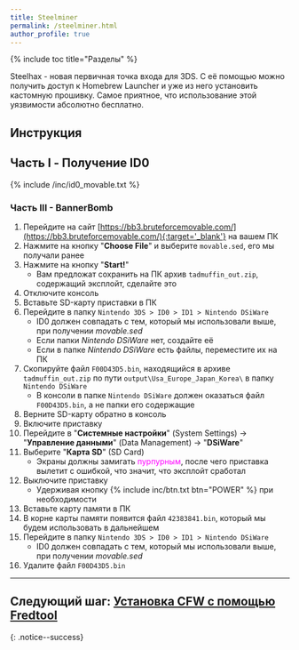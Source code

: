 ```yaml
---
title: Steelminer
permalink: /steelminer.html
author_profile: true
---
```

{% include toc title="Разделы" %}

Steelhax - новая первичная точка входа для 3DS. С её помощью можно получить доступ к Homebrew Launcher и уже из него установить кастомную прошивку. Самое приятное, что использование этой уязвимости абсолютно бесплатно. 

## Инструкция 

<!--В видео показан весь процесс взлома от начала и до конца:

{% include youtube.html id="Zdi-RK3InrY" %}
{: .text-center}
{: .notice--info}-->

## Часть I - Получение ID0

{% include /inc/id0_movable.txt %}

### Часть III - BannerBomb 

1. Перейдите на сайт [https://bb3.bruteforcemovable.com/](https://bb3.bruteforcemovable.com/){:target='_blank'} на вашем ПК
1. Нажмите на кнопку "**Choose File**" и выберите `movable.sed`, его мы получали ранее 
1. Нажмите на кнопку "**Start!**"
    * Вам предложат сохранить на ПК архив `tadmuffin_out.zip`, содержащий эксплойт, сделайте это
1. Отключите консоль
1. Вставьте SD-карту приставки в ПК 
1. Перейдите в папку `Nintendo 3DS > ID0 > ID1 > Nintendo DSiWare`
    * ID0 должен совпадать с тем, который мы использовали выше, при получении *movable.sed*
    * Если папки *Nintendo DSiWare* нет, создайте её
    * Если в папке *Nintendo DSiWare* есть файлы, переместите их на ПК 
1. Скопируйте файл `F00D43D5.bin`, находящийся в архиве `tadmuffin_out.zip` по пути `output\Usa_Europe_Japan_Korea\` в папку `Nintendo DSiWare`
    * В консоли в папке `Nintendo DSiWare` должен оказаться файл `F00D43D5.bin`, а не папки его содержащие
1. Верните SD-карту обратно в консоль
1. Включите приставку 
1. Перейдите в "**Системные настройки**" (System Settings) -> "**Управление данными**" (Data Management) -> "**DSiWare**"
1. Выберите "**Карта SD**" (SD Card)
    * Экраны должны замигать <span style="color: magenta">пурпурным</span>, после чего приставка вылетит с ошибкой, что значит, что эксплойт сработал
1. Выключите приставку 
    * Удерживая кнопку {% include inc/btn.txt btn="POWER" %} при необходимости 
1. Вставьте карту памяти в ПК 
1. В корне карты памяти появится файл `42383841.bin`, который мы будем использовать в дальнейшем 
1. Перейдите в папку `Nintendo 3DS > ID0 > ID1 > Nintendo DSiWare`
    * ID0 должен совпадать с тем, который мы использовали выше, при получении *movable.sed*
1. Удалите файл `F00D43D5.bin`

___

## **Следующий шаг:** [Установка CFW с помощью Fredtool](fredtool)
{: .notice--success}
